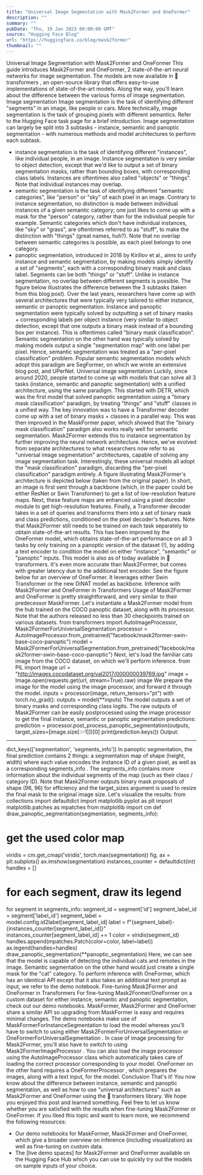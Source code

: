 ```yaml
---
title: "Universal Image Segmentation with Mask2Former and OneFormer"
description: ""
summary: ""
pubDate: "Thu, 19 Jan 2023 00:00:00 GMT"
source: "Hugging Face Blog"
url: "https://huggingface.co/blog/mask2former"
thumbnail: ""
---
```


Universal Image Segmentation with Mask2Former and OneFormer
This guide introduces Mask2Former and OneFormer, 2 state-of-the-art neural networks for image segmentation. The models are now available in
🤗 transformers
, an open-source library that offers easy-to-use implementations of state-of-the-art models. Along the way, you'll learn about the difference between the various forms of image segmentation.
Image segmentation
Image segmentation is the task of identifying different "segments" in an image, like people or cars. More technically, image segmentation is the task of grouping pixels with different semantics. Refer to the Hugging Face task page for a brief introduction.
Image segmentation can largely be split into 3 subtasks - instance, semantic and panoptic segmentation - with numerous methods and model architectures to perform each subtask.
- instance segmentation is the task of identifying different "instances", like individual people, in an image. Instance segmentation is very similar to object detection, except that we'd like to output a set of binary segmentation masks, rather than bounding boxes, with corresponding class labels. Instances are oftentimes also called "objects" or "things". Note that individual instances may overlap.
- semantic segmentation is the task of identifying different "semantic categories", like "person" or "sky" of each pixel in an image. Contrary to instance segmentation, no distinction is made between individual instances of a given semantic category; one just likes to come up with a mask for the "person" category, rather than for the individual people for example. Semantic categories which don't have individual instances, like "sky" or "grass", are oftentimes referred to as "stuff", to make the distinction with "things" (great names, huh?). Note that no overlap between semantic categories is possible, as each pixel belongs to one category.
- panoptic segmentation, introduced in 2018 by Kirillov et al., aims to unify instance and semantic segmentation, by making models simply identify a set of "segments", each with a corresponding binary mask and class label. Segments can be both "things" or "stuff". Unlike in instance segmentation, no overlap between different segments is possible.
The figure below illustrates the difference between the 3 subtasks (taken from this blog post).
Over the last years, researchers have come up with several architectures that were typically very tailored to either instance, semantic or panoptic segmentation. Instance and panoptic segmentation were typically solved by outputting a set of binary masks + corresponding labels per object instance (very similar to object detection, except that one outputs a binary mask instead of a bounding box per instance). This is oftentimes called "binary mask classification". Semantic segmentation on the other hand was typically solved by making models output a single "segmentation map" with one label per pixel. Hence, semantic segmentation was treated as a "per-pixel classification" problem. Popular semantic segmentation models which adopt this paradigm are SegFormer, on which we wrote an extensive blog post, and UPerNet.
Universal image segmentation
Luckily, since around 2020, people started to come up with models that can solve all 3 tasks (instance, semantic and panoptic segmentation) with a unified architecture, using the same paradigm. This started with DETR, which was the first model that solved panoptic segmentation using a "binary mask classification" paradigm, by treating "things" and "stuff" classes in a unified way. The key innovation was to have a Transformer decoder come up with a set of binary masks + classes in a parallel way. This was then improved in the MaskFormer paper, which showed that the "binary mask classification" paradigm also works really well for semantic segmentation.
Mask2Former extends this to instance segmentation by further improving the neural network architecture. Hence, we've evolved from separate architectures to what researchers now refer to as "universal image segmentation" architectures, capable of solving any image segmentation task. Interestingly, these universal models all adopt the "mask classification" paradigm, discarding the "per-pixel classification" paradigm entirely. A figure illustrating Mask2Former's architecture is depicted below (taken from the original paper).
In short, an image is first sent through a backbone (which, in the paper could be either ResNet or Swin Transformer) to get a list of low-resolution feature maps. Next, these feature maps are enhanced using a pixel decoder module to get high-resolution features. Finally, a Transformer decoder takes in a set of queries and transforms them into a set of binary mask and class predictions, conditioned on the pixel decoder's features.
Note that Mask2Former still needs to be trained on each task separately to obtain state-of-the-art results. This has been improved by the OneFormer model, which obtains state-of-the-art performance on all 3 tasks by only training on a panoptic version of the dataset (!), by adding a text encoder to condition the model on either "instance", "semantic" or "panoptic" inputs. This model is also as of today available in 🤗 transformers. It's even more accurate than Mask2Former, but comes with greater latency due to the additional text encoder. See the figure below for an overview of OneFormer. It leverages either Swin Transformer or the new DiNAT model as backbone.
Inference with Mask2Former and OneFormer in Transformers
Usage of Mask2Former and OneFormer is pretty straightforward, and very similar to their predecessor MaskFormer. Let's instantiate a Mask2Former model from the hub trained on the COCO panoptic dataset, along with its processor. Note that the authors released no less than 30 checkpoints trained on various datasets.
from transformers import AutoImageProcessor, Mask2FormerForUniversalSegmentation
processor = AutoImageProcessor.from_pretrained("facebook/mask2former-swin-base-coco-panoptic")
model = Mask2FormerForUniversalSegmentation.from_pretrained("facebook/mask2former-swin-base-coco-panoptic")
Next, let's load the familiar cats image from the COCO dataset, on which we'll perform inference.
from PIL import Image
url = "http://images.cocodataset.org/val2017/000000039769.jpg"
image = Image.open(requests.get(url, stream=True).raw)
image
We prepare the image for the model using the image processor, and forward it through the model.
inputs = processor(image, return_tensors="pt")
with torch.no_grad():
outputs = model(**inputs)
The model outputs a set of binary masks and corresponding class logits. The raw outputs of Mask2Former can be easily postprocessed using the image processor to get the final instance, semantic or panoptic segmentation predictions:
prediction = processor.post_process_panoptic_segmentation(outputs, target_sizes=[image.size[::-1]])[0]
print(prediction.keys())
Output:
----------------------------------------------------------------------------------------------------
dict_keys(['segmentation', 'segments_info'])
In panoptic segmentation, the final prediction
contains 2 things: a segmentation
map of shape (height, width) where each value encodes the instance ID of a given pixel, as well as a corresponding segments_info
. The segments_info
contains more information about the individual segments of the map (such as their class / category ID). Note that Mask2Former outputs binary mask proposals of shape (96, 96) for efficiency and the target_sizes
argument is used to resize the final mask to the original image size.
Let's visualize the results:
from collections import defaultdict
import matplotlib.pyplot as plt
import matplotlib.patches as mpatches
from matplotlib import cm
def draw_panoptic_segmentation(segmentation, segments_info):
# get the used color map
viridis = cm.get_cmap('viridis', torch.max(segmentation))
fig, ax = plt.subplots()
ax.imshow(segmentation)
instances_counter = defaultdict(int)
handles = []
# for each segment, draw its legend
for segment in segments_info:
segment_id = segment['id']
segment_label_id = segment['label_id']
segment_label = model.config.id2label[segment_label_id]
label = f"{segment_label}-{instances_counter[segment_label_id]}"
instances_counter[segment_label_id] += 1
color = viridis(segment_id)
handles.append(mpatches.Patch(color=color, label=label))
ax.legend(handles=handles)
draw_panoptic_segmentation(**panoptic_segmentation)
Here, we can see that the model is capable of detecting the individual cats and remotes in the image. Semantic segmentation on the other hand would just create a single mask for the "cat" category.
To perform inference with OneFormer, which has an identical API except that it also takes an additional text prompt as input, we refer to the demo notebook.
Fine-tuning Mask2Former and OneFormer in Transformers
For fine-tuning Mask2Former/OneFormer on a custom dataset for either instance, semantic and panoptic segmentation, check out our demo notebooks. MaskFormer, Mask2Former and OneFormer share a similar API so upgrading from MaskFormer is easy and requires minimal changes.
The demo notebooks make use of MaskFormerForInstanceSegmentation
to load the model whereas you'll have to switch to using either Mask2FormerForUniversalSegmentation
or OneFormerForUniversalSegmentation
. In case of image processing for Mask2Former, you'll also have to switch to using Mask2FormerImageProcessor
. You can also load the image processor using the AutoImageProcessor
class which automatically takes care of loading the correct processor corresponding to your model. OneFormer on the other hand requires a OneFormerProcessor
, which prepares the images, along with a text input, for the model.
Conclusion
That's it! You now know about the difference between instance, semantic and panoptic segmentation, as well as how to use "universal architectures" such as Mask2Former and OneFormer using the 🤗 transformers library.
We hope you enjoyed this post and learned something. Feel free to let us know whether you are satisfied with the results when fine-tuning Mask2Former or OneFormer.
If you liked this topic and want to learn more, we recommend the following resources:
- Our demo notebooks for MaskFormer, Mask2Former and OneFormer, which give a broader overview on inference (including visualization) as well as fine-tuning on custom data.
- The [live demo spaces] for Mask2Former and OneFormer available on the Hugging Face Hub which you can use to quickly try out the models on sample inputs of your choice.